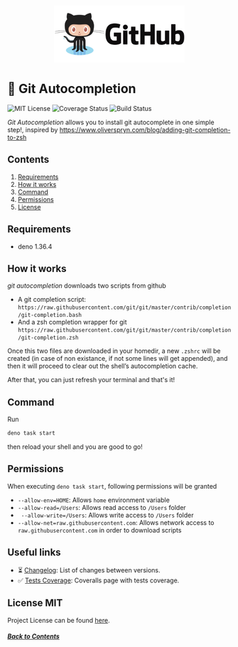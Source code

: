 <p align="center">
  <img id="logo" alt="Github Autocompletion" src="./public/github.png" height="128" />
</p>

# 📣 Git Autocompletion

![MIT License][license-badge]
![Coverage Status][coverage-badge]
<a>
<img src="https://img.shields.io/github/actions/workflow/status/RisingSquad/git-autocompletion/deno.yml?branch=main&style=flat-square" alt="Build Status">
</a>

_Git Autocompletion_ allows you to install git autocomplete in one simple step!,
inspired by https://www.oliverspryn.com/blog/adding-git-completion-to-zsh

## Contents

1. [Requirements](#requirements)
2. [How it works](#how-it-works)
3. [Command](#command)
4. [Permissions](#permissions)
5. [License](#license-mit)

## Requirements

- deno 1.36.4

## How it works

_git autocompletion_ downloads two scripts from github

- A git completion script:
  `https://raw.githubusercontent.com/git/git/master/contrib/completion/git-completion.bash`
- And a zsh completion wrapper for git
  `https://raw.githubusercontent.com/git/git/master/contrib/completion/git-completion.zsh`

Once this two files are downloaded in your homedir, a new `.zshrc` will be
created (in case of non existance, if not some lines will get appended), and
then it will proceed to clear out the shell’s autocompletion cache.

After that, you can just refresh your terminal and that's it!

## Command

Run

```bash
deno task start
```

then reload your shell and you are good to go!

## Permissions

When executing `deno task start`, following permissions will be granted

- `--allow-env=HOME`: Allows `home` environment variable
- `--allow-read=/Users`: Allows read access to `/Users` folder
- ` --allow-write=/Users`: Allows write access to `/Users` folder
- `--allow-net=raw.githubusercontent.com`: Allows network access to `raw.githubusercontent.com` in order to download scripts

## Useful links

- ⏳ [Changelog][changelog]: List of changes between versions.
- ✅ [Tests Coverage][coverage]: Coveralls page with tests coverage.

## License MIT

Project License can be found [here](LICENSE.md).

[changelog]: https://github.com/RisingSquad/git-autocompletion/blob/main/CHANGELOG.md
[coverage]: https://coveralls.io/github/RisingSquad/git-autocompletion
[license-badge]: https://img.shields.io/badge/license-MIT-007EC7.svg
[coverage-badge]: https://coveralls.io/repos/github/RisingSquad/git-autocompletion/badge.svg?

##### [Back to Contents](#contents)
